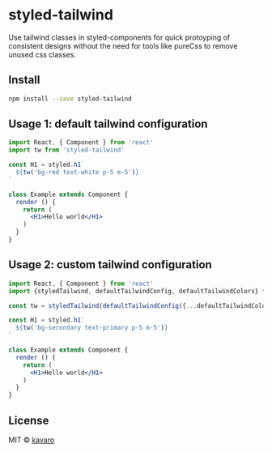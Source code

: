 # styled-tailwind

Use tailwind classes in styled-components for quick protoyping of consistent designs
without the need for tools like pureCss to remove unused css classes.

## Install

```bash
npm install --save styled-tailwind
```

## Usage 1: default tailwind configuration

```jsx
import React, { Component } from 'react'
import tw from 'styled-tailwind'

const H1 = styled.h1`
  ${tw('bg-red text-white p-5 m-5')}
`

class Example extends Component {
  render () {
    return (
      <H1>Hello world</H1>
    )
  }
}
```

## Usage 2: custom tailwind configuration

```jsx
import React, { Component } from 'react'
import {styledTailwind, defaultTailwindConfig, defaultTailwindColors} from 'styled-tailwind'

const tw = styledTailwind(defaultTailwindConfig({...defaultTailwindColors, primary: '#3490dc', secondary: '#f6993f'}))

const H1 = styled.h1`
  ${tw('bg-secondary text-primary p-5 m-5')}
`

class Example extends Component {
  render () {
    return (
      <H1>Hello world</H1>
    )
  }
}
```

## License

MIT © [kavaro](https://github.com/kavaro)

